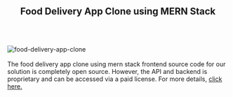 <h2 style="text-align:center">Food Delivery App Clone using MERN Stack</h2><br/><br/>

![food-delivery-app-clone](https://admin.ninjascode.com/wp-content/uploads/2025/01/4-scaled.webp) <br/> <br/>  The food delivery app clone using mern stack frontend source code for our solution is completely open source. However, the API and backend is proprietary and can be accessed via a paid license. For more details, <a href="https://enatega.com/?utm_source=github&utm_medium=repo&utm_campaign=lambert-food-delivery-app-clone-using-mern-stack" target="_blank">click here.</a> 
